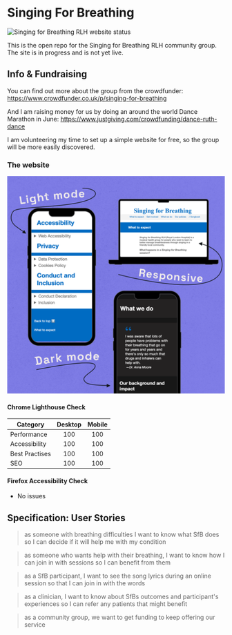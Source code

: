 # Singing For Breathing

![Singing for Breathing RLH website status](https://img.shields.io/website?down_color=lightgrey&down_message=offline&label=website&style=for-the-badge&up_color=blueviolet&up_message=online&url=https%3A%2F%2Fruthmoog.github.io/singing-for-breathing/)

This is the open repo for the Singing for Breathing RLH community group. The site is in progress and is not yet live.

## Info & Fundraising

You can find out more about the group from the crowdfunder: https://www.crowdfunder.co.uk/p/singing-for-breathing 

And I am raising money for us by doing an around the world Dance Marathon in June: https://www.justgiving.com/crowdfunding/dance-ruth-dance

I am volunteering my time to set up a simple website for free, so the group will be more easily discovered.

### The website

![Responsive with dark and light mode](./assets/colourways.webp)

#### Chrome Lighthouse Check

| Category | Desktop | Mobile |
|-----|:---:|:---:|
| Performance | 100 | 100 |
| Accessibility | 100 | 100 |
| Best Practises | 100 | 100 |
| SEO | 100 | 100 |

#### Firefox Accessibility Check

- No issues

## Specification: User Stories

> as someone with breathing difficulties I want to know what SfB does so I can decide if it will help me with my condition

> as someone who wants help with their breathing, I want to know how I can join in with sessions so I can benefit from them

> as a SfB participant, I want to see the song lyrics during an online session so that I can join in with the words

> as a clinician, I want to know about SfBs outcomes and participant's experiences so I can refer any patients that might benefit

> as a community group, we want to get funding to keep offering our service
